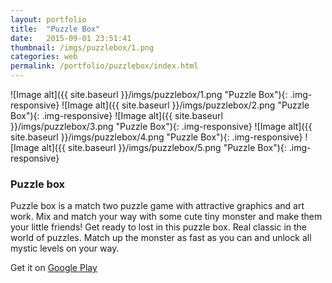 ```yaml
---
layout: portfolio
title:  "Puzzle Box"
date:   2015-09-01 23:51:41
thumbnail: /imgs/puzzlebox/1.png
categories: web
permalink: /portfolio/puzzlebox/index.html
---
```


![Image alt]({{ site.baseurl }}/imgs/puzzlebox/1.png "Puzzle Box"){: .img-responsive}
![Image alt]({{ site.baseurl }}/imgs/puzzlebox/2.png "Puzzle Box"){: .img-responsive}
![Image alt]({{ site.baseurl }}/imgs/puzzlebox/3.png "Puzzle Box"){: .img-responsive}
![Image alt]({{ site.baseurl }}/imgs/puzzlebox/4.png "Puzzle Box"){: .img-responsive}
![Image alt]({{ site.baseurl }}/imgs/puzzlebox/5.png "Puzzle Box"){: .img-responsive}


### Puzzle box

Puzzle box is a match two puzzle game with attractive graphics and art work. 
Mix and match your way with some cute tiny monster and make them your little friends! 
Get ready to lost in this puzzle box. Real classic in the world of puzzles.
Match up the monster as fast as you can and unlock all mystic levels on your way. 


Get it on [Google Play][puzzlebox]

[puzzlebox]:     https://play.google.com/store/apps/details?id=com.jquery404.puzzlebox


